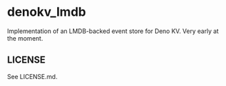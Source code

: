 # denokv_lmdb

Implementation of an LMDB-backed event store for Deno KV. Very early at the
moment.

## LICENSE

See LICENSE.md.
